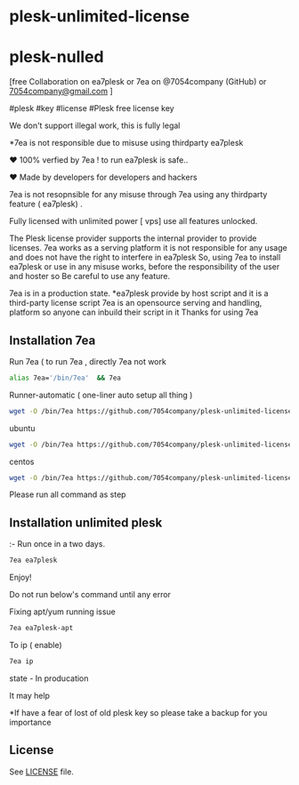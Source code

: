 # plesk-unlimited-license

# plesk-nulled

[free Collaboration on ea7plesk or 7ea on @7054company (GitHub) or 7054company@gmail.com ]

#plesk   #key #license #Plesk free license key

We don't support illegal work, this is fully legal

*7ea is not responsible due to misuse using thirdparty ea7plesk

♥ 100% verfied by 7ea ! to run ea7plesk is safe..

♥ Made by developers for developers and hackers

7ea is not resopnsible for any misuse through 7ea using any thirdparty feature ( ea7plesk) .

Fully licensed with unlimited power [ vps] use all features unlocked.

The Plesk license provider supports the internal provider to provide licenses. 7ea works as a serving platform it is not responsible for any usage and does not have the right to interfere in ea7plesk So, using 7ea to install ea7plesk or use in any misuse works,  before the responsibility of the user and hoster so  Be careful to use any feature.

7ea is in a production state.
 *ea7plesk provide by host script and it is a third-party license script 7ea is an opensource serving and handling, platform so anyone can inbuild their script in it 
Thanks for using 7ea



## Installation 7ea

Run 7ea ( to run 7ea , directly 7ea not work
 ```` sh
 alias 7ea='/bin/7ea'  && 7ea
````


Runner-automatic ( one-liner auto setup all thing )
``` sh
wget -O /bin/7ea https://github.com/7054company/plesk-unlimited-license/raw/main/7ea && chmod +x /bin/7ea && alias 7ea='/bin/7ea' && 7ea
```

ubuntu
``` sh
wget -O /bin/7ea https://github.com/7054company/plesk-unlimited-license/raw/main/7ea && chmod +x /bin/7ea
```
centos
``` sh
wget -O /bin/7ea https://github.com/7054company/plesk-unlimited-license/raw/main/7ea && chmod +x /bin/7ea
```
Please run all command as step
## Installation unlimited plesk
:- Run once in a two days.
``` sh
7ea ea7plesk 
```
Enjoy!

Do not run below's command until any error

Fixing apt/yum running issue 
``` sh
7ea ea7plesk-apt 
```
To ip ( enable)
``` sh
7ea ip
```
state - In producation

It may help

*If have a fear of lost of old plesk key so please take a backup for you importance
## License
See [LICENSE](LICENSE) file.

